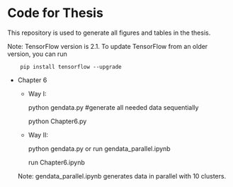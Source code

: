 # Code for Thesis

This repository is used to generate all figures and tables in the thesis.

Note: TensorFlow version is 2.1. To update TensorFlow from an older version, you can run

        pip install tensorflow --upgrade

- Chapter 6

    - Way I:
    
        python gendata.py      #generate all needed data sequentially
        
        python Chapter6.py
        
    - Way II:
    
        python gendata.py    or     run gendata_parallel.ipynb 
        
        run Chapter6.ipynb
        
   Note: gendata_parallel.ipynb generates data in parallel with 10 clusters.

